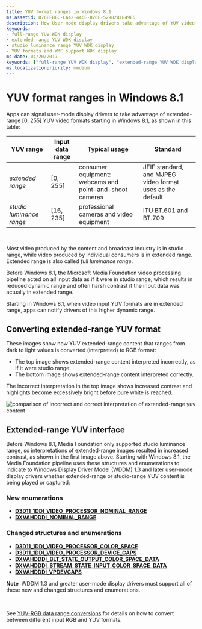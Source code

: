 ```yaml
---
title: YUV format ranges in Windows 8.1
ms.assetid: D76FFB8C-CA42-446E-826F-52982B1849E5
description: How User-mode display drivers take advantage of YUV video formats
keywords:
- full-range YUV WDK display
- extended-range YUV WDK display
- studio luminance range YUV WDK display
- YUV formats and WMF support WDK display
ms.date: 04/20/2017
keywords: ["full-range YUV WDK display", "extended-range YUV WDK display", "studio luminance range YUV WDK display", "YUV formats and WMF support WDK display"]
ms.localizationpriority: medium
---
```


# YUV format ranges in Windows 8.1


Apps can signal user-mode display drivers to take advantage of extended-range \[0, 255\] YUV video formats starting in Windows 8.1, as shown in this table:

| YUV range                | Input data range | Typical usage                                           | Standard                                                  |
|--------------------------|------------------|---------------------------------------------------------|-----------------------------------------------------------|
| *extended range*         | \[0, 255\]       | consumer equipment: webcams and point-and-shoot cameras | JFIF standard, and MJPEG video format uses as the default |
| *studio luminance range* | \[16, 235\]      | professional cameras and video equipment                | ITU BT.601 and BT.709                                     |

 

Most video produced by the content and broadcast industry is in studio range, while video produced by individual consumers is in extended range. Extended range is also called *full luminance range*.

Before Windows 8.1, the Microsoft Media Foundation video processing pipeline acted on all input data as if it were in studio range, which results in reduced dynamic range and often harsh contrast if the input data was actually in extended range.

Starting in Windows 8.1, when video input YUV formats are in extended range, apps can notify drivers of this higher dynamic range.

## <span id="Converting_extended-range_YUV_format"></span><span id="converting_extended-range_yuv_format"></span><span id="CONVERTING_EXTENDED-RANGE_YUV_FORMAT"></span>Converting extended-range YUV format


These images show how YUV extended-range content that ranges from dark to light values is converted (interpreted) to RGB format:

-   The top image shows extended-range content interpreted incorrectly, as if it were studio range.
-   The bottom image shows extended-range content interpreted correctly.

The incorrect interpretation in the top image shows increased contrast and highlights become excessively bright before pure white is reached.

![comparison of incorrect and correct interpretation of extended-range yuv content](images/extended-range-yuv.png)

## <span id="Extended-range_YUV_interface"></span><span id="extended-range_yuv_interface"></span><span id="EXTENDED-RANGE_YUV_INTERFACE"></span>Extended-range YUV interface


Before Windows 8.1, Media Foundation only supported studio luminance range, so interpretations of extended-range images resulted in increased contrast, as shown in the first image above. Starting with Windows 8.1, the Media Foundation pipeline uses these structures and enumerations to indicate to Windows Display Driver Model (WDDM) 1.3 and later user-mode display drivers whether extended-range or studio-range YUV content is being played or captured:

### <span id="New_enumerations"></span><span id="new_enumerations"></span><span id="NEW_ENUMERATIONS"></span>New enumerations

-   [**D3D11\_1DDI\_VIDEO\_PROCESSOR\_NOMINAL\_RANGE**](https://msdn.microsoft.com/library/windows/hardware/dn265173)
-   [**DXVAHDDDI\_NOMINAL\_RANGE**](https://msdn.microsoft.com/library/windows/hardware/dn265432)

### <span id="Changed_structures_and_enumerations"></span><span id="changed_structures_and_enumerations"></span><span id="CHANGED_STRUCTURES_AND_ENUMERATIONS"></span>Changed structures and enumerations

-   [**D3D11\_1DDI\_VIDEO\_PROCESSOR\_COLOR\_SPACE**](https://msdn.microsoft.com/library/windows/hardware/hh450970)
-   [**D3D11\_1DDI\_VIDEO\_PROCESSOR\_DEVICE\_CAPS**](https://msdn.microsoft.com/library/windows/hardware/hh450978)
-   [**DXVAHDDDI\_BLT\_STATE\_OUTPUT\_COLOR\_SPACE\_DATA**](https://msdn.microsoft.com/library/windows/hardware/ff563002)
-   [**DXVAHDDDI\_STREAM\_STATE\_INPUT\_COLOR\_SPACE\_DATA**](https://msdn.microsoft.com/library/windows/hardware/ff563084)
-   [**DXVAHDDDI\_VPDEVCAPS**](https://msdn.microsoft.com/library/windows/hardware/ff563113)

**Note**  WDDM 1.3 and greater user-mode display drivers must support all of these new and changed structures and enumerations.

 

See [YUV-RGB data range conversions](yuv-rgb-data-range-conversions.md) for details on how to convert between different input RGB and YUV formats.

 

 





